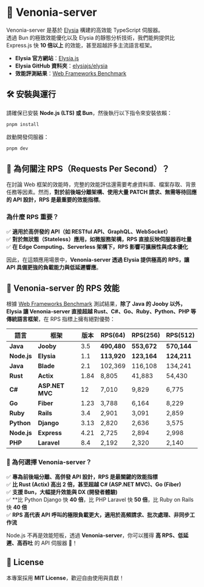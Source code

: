 # 🚀 Venonia-server

Venonia-server 是基於 [Elysia](https://elysiajs.com/) 構建的高效能 TypeScript 伺服器。  
透過 Bun 的極致效能優化以及 Elysia 的靜態分析技術，我們能夠提供比 Express.js 快 **10 倍以上** 的效能，甚至超越許多主流語言框架。

- **Elysia 官方網站**：[Elysia.js](https://elysiajs.com/)  
- **Elysia GitHub 資料夾**：[elysiajs/elysia](https://github.com/elysiajs/elysia)  
- **效能評測結果**：[Web Frameworks Benchmark](https://web-frameworks-benchmark.netlify.app/result?asc=0&f=elysia&l=java,csharp,rust,go,ruby,python,javascript,php&order_by=level64)

## 🛠 安裝與運行

請確保已安裝 **Node.js (LTS) 或 Bun**，然後執行以下指令來安裝依賴：

```sh
pnpm install
```

啟動開發伺服器：
```sh
pnpm dev
```

## 🚀 為何關注 RPS（Requests Per Second）？

在討論 Web 框架的效能時，完整的效能評估還需要考慮資料庫、檔案存取、背景任務等因素。然而，**對於前後端分離架構、使用大量 PATCH 請求、無需等待回應的 API 設計，RPS 是最重要的效能指標**。  

### **為什麼 RPS 重要？**
✅ **適用於高併發的 API（如 RESTful API、GraphQL、WebSocket）**  
✅ **對於無狀態（Stateless）應用，如微服務架構，RPS 直接反映伺服器吞吐量**  
✅ **在 Edge Computing、Serverless 架構下，RPS 影響可擴展性與成本優化**  

因此，在這類應用場景中，**Venonia-server 透過 Elysia 提供極高的 RPS，讓 API 具備更強的負載能力與低延遲響應**。

## 🚀 Venonia-server 的 RPS 效能

根據 [Web Frameworks Benchmark](https://web-frameworks-benchmark.netlify.app/result?asc=0&f=elysia&l=java,csharp,rust,go,ruby,python,javascript,php&order_by=level64) 測試結果，**除了 Java 的 Jooby 以外，Elysia 讓 Venonia-server 直接超越 Rust、C#、Go、Ruby、Python、PHP 等傳統語言框架**，在 RPS 指標上擁有絕對優勢：

| 語言        | 框架        | 版本  | RPS(64)   | RPS(256)  | RPS(512)  |
|------------|------------|--------|-----------|-----------|-----------|
| **Java**   | **Jooby**  | 3.5    | **490,480** | **553,672** | **570,144** |
| **Node.js** | **Elysia** | 1.1    | **113,920** | **123,164** | **124,211** |
| **Java**   | **Blade**  | 2.1    | 102,369    | 116,108    | 134,241    |
| **Rust**   | **Actix**  | 1.84   | 8,805      | 41,883     | 54,430     |
| **C#**     | **ASP.NET MVC** | 12 | 7,010      | 9,829      | 6,775      |
| **Go**     | **Fiber**  | 1.23   | 3,788      | 6,164      | 8,229      |
| **Ruby**   | **Rails**  | 3.4    | 2,901      | 3,091      | 2,859      |
| **Python** | **Django** | 3.13   | 2,820      | 2,636      | 3,575      |
| **Node.js** | **Express** | 4.21  | 2,725      | 2,894      | 2,998      |
| **PHP**    | **Laravel** | 8.4   | 2,192      | 2,320      | 2,140      |

### **📌 為何選擇 Venonia-server？**
✅ **專為前後端分離、高併發 API 設計，RPS 是最關鍵的效能指標**  
✅ **比 Rust (Actix) 高出 **2 倍**，甚至超越 C# (ASP.NET MVC)、Go (Fiber)**  
✅ **支援 Bun，大幅提升效能與 DX (開發者體驗)**  
✅ **比 Python Django 快 **40 倍**，比 PHP Laravel 快 **50 倍**，比 Ruby on Rails 快 **40 倍**  
✅ **RPS 高代表 API 呼叫的極限負載更大，適用於高頻請求、批次處理、非同步工作流**  

Node.js 不再是效能短板，透過 **Venonia-server**，你可以獲得 **高 RPS、低延遲、高吞吐** 的 API 伺服器 🚀！

## 📜 License

本專案採用 **MIT License**，歡迎自由使用與貢獻！
